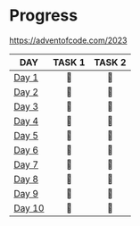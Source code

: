# Progress

https://adventofcode.com/2023

| DAY                                                                                                   | TASK 1 | TASK 2 |
| ----------------------------------------------------------------------------------------------------- | :----: | :----: |
| [Day 1](https://github.com/kotlinski/advent-of-code/tree/main/src/advent-of-code-solver/2023/day-01)  |   🌟   |   🌟   |
| [Day 2](https://github.com/kotlinski/advent-of-code/tree/main/src/advent-of-code-solver/2023/day-02)  |   🌟   |   🌟   |
| [Day 3](https://github.com/kotlinski/advent-of-code/tree/main/src/advent-of-code-solver/2023/day-03)  |   🌟   |   🌟   |
| [Day 4](https://github.com/kotlinski/advent-of-code/tree/main/src/advent-of-code-solver/2023/day-04)  |   🌟   |   🌟   |
| [Day 5](https://github.com/kotlinski/advent-of-code/tree/main/src/advent-of-code-solver/2023/day-05)  |   🌟   |   🌟   |
| [Day 6](https://github.com/kotlinski/advent-of-code/tree/main/src/advent-of-code-solver/2023/day-06)  |   🌟   |   🌟   |
| [Day 7](https://github.com/kotlinski/advent-of-code/tree/main/src/advent-of-code-solver/2023/day-07)  |   🌟   |   🌟   |
| [Day 8](https://github.com/kotlinski/advent-of-code/tree/main/src/advent-of-code-solver/2023/day-08)  |   🌟   |   🌟   |
| [Day 9](https://github.com/kotlinski/advent-of-code/tree/main/src/advent-of-code-solver/2023/day-09)  |   🌟   |   🌟   |
| [Day 10](https://github.com/kotlinski/advent-of-code/tree/main/src/advent-of-code-solver/2023/day-10) |   🌟   |   🌟   |
